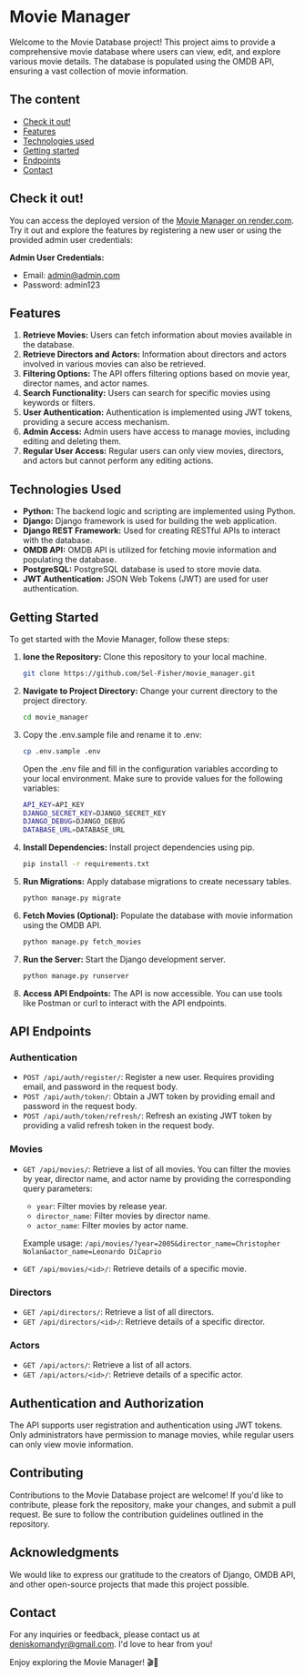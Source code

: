 # Movie Manager #

Welcome to the Movie Database project! This project aims to provide a comprehensive movie database where users can view, edit, and explore various movie details. The database is populated using the OMDB API, ensuring a vast collection of movie information.

## The content

- [Check it out!](#check-it-out)
- [Features](#features)
- [Technologies used](#technologies-used)
- [Getting started](#getting-started)
- [Endpoints](#api-endpoints)
- [Contact](#contact)

## Check it out!
You can access the deployed version of the [Movie Manager on render.com](https://movie-manager-j72f.onrender.com). Try it out and explore the features by registering a new user or using the provided admin user credentials:

**Admin User Credentials:**

* Email: admin@admin.com
* Password: admin123

## Features
1. **Retrieve Movies:** Users can fetch information about movies available in the database.
2. **Retrieve Directors and Actors:** Information about directors and actors involved in various movies can also be retrieved.
3. **Filtering Options:** The API offers filtering options based on movie year, director names, and actor names.
4. **Search Functionality:** Users can search for specific movies using keywords or filters.
5. **User Authentication:** Authentication is implemented using JWT tokens, providing a secure access mechanism.
6. **Admin Access:** Admin users have access to manage movies, including editing and deleting them.
7. **Regular User Access:** Regular users can only view movies, directors, and actors but cannot perform any editing actions.

## Technologies Used

* **Python:** The backend logic and scripting are implemented using Python.
* **Django:** Django framework is used for building the web application.
* **Django REST Framework:** Used for creating RESTful APIs to interact with the database.
* **OMDB API:** OMDB API is utilized for fetching movie information and populating the database.
* **PostgreSQL:** PostgreSQL database is used to store movie data.
* **JWT Authentication:** JSON Web Tokens (JWT) are used for user authentication.

## Getting Started
To get started with the Movie Manager, follow these steps:

1. **lone the Repository:** Clone this repository to your local machine.
    
    ```bash 
    git clone https://github.com/Sel-Fisher/movie_manager.git
    ```
2. **Navigate to Project Directory:** Change your current directory to the project directory.

    ```bash 
    cd movie_manager
    ```
3. Copy the .env.sample file and rename it to .env:
    ```bash 
    cp .env.sample .env
    ```
    Open the .env file and fill in the configuration variables according to your local environment. Make sure to provide values for the following variables:

    ```bash 
    API_KEY=API_KEY
    DJANGO_SECRET_KEY=DJANGO_SECRET_KEY
    DJANGO_DEBUG=DJANGO_DEBUG
    DATABASE_URL=DATABASE_URL
    ```
4. **Install Dependencies:** Install project dependencies using pip.

    ```bash 
    pip install -r requirements.txt
    ```

5. **Run Migrations:** Apply database migrations to create necessary tables.

    ```bash 
    python manage.py migrate
    ```
6. **Fetch Movies (Optional):** Populate the database with movie information using the OMDB API.

    ```bash 
    python manage.py fetch_movies
    ```
7. **Run the Server:** Start the Django development server.

    ```bash
    python manage.py runserver
    ```

8. **Access API Endpoints:** The API is now accessible. You can use tools like Postman or curl to interact with the API endpoints.

## API Endpoints

### Authentication
* `POST /api/auth/register/`: Register a new user. Requires providing email, and password in the request body.
* `POST /api/auth/token/`: Obtain a JWT token by providing email and password in the request body.
* `POST /api/auth/token/refresh/`: Refresh an existing JWT token by providing a valid refresh token in the request body.

### Movies
* `GET /api/movies/`: Retrieve a list of all movies. You can filter the movies by year, director name, and actor name by providing the corresponding query parameters:
   * `year`: Filter movies by release year.
   * `director_name`: Filter movies by director name.
   * `actor_name`: Filter movies by actor name.

   Example usage: `/api/movies/?year=2005&director_name=Christopher Nolan&actor_name=Leonardo DiCaprio`
* `GET /api/movies/<id>/`: Retrieve details of a specific movie.

### Directors
* `GET /api/directors/`: Retrieve a list of all directors.
* `GET /api/directors/<id>/`: Retrieve details of a specific director.

### Actors
* `GET /api/actors/`: Retrieve a list of all actors.
* `GET /api/actors/<id>/`: Retrieve details of a specific actor.

## Authentication and Authorization

The API supports user registration and authentication using JWT tokens. Only administrators have permission to manage movies, while regular users can only view movie information.
## Contributing
Contributions to the Movie Database project are welcome! If you'd like to contribute, please fork the repository, make your changes, and submit a pull request. Be sure to follow the contribution guidelines outlined in the repository.


## Acknowledgments
We would like to express our gratitude to the creators of Django, OMDB API, and other open-source projects that made this project possible.

## Contact
For any inquiries or feedback, please contact us at deniskomandyr@gmail.com. I'd love to hear from you!

Enjoy exploring the Movie Manager! 🎬🍿

